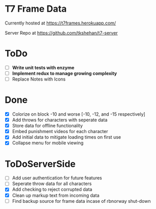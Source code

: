 # T7 Frame Data
Currently hosted at https://t7frames.herokuapp.com/

Server Repo at https://github.com/tkshehan/t7-server

# ToDo
- [ ] **Write unit tests with enzyme**
- [ ] **Implement redux to manage growing complexity**
- [ ] Replace Notes with Icons

# Done
- [x] Colorize on block -10 and worse [-10, -12, and -15 respectively]
- [x] Add throws for characters with seperate data
- [x] Store data for offline functionality
- [x] Embed punishment videos for each character
- [x] Add initial data to mitigate loading times on first use
- [x] Collapse menu for mobile viewing

# ToDoServerSide
- [ ] Add user authentication for future features
- [ ] Seperate throw data for all characters
- [x] Add checking to reject corrupted data
- [x] Clean up markup text from incoming data
- [ ] Find backup source for frame data incase of rbnorway shut-down
